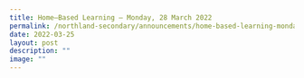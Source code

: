 ```yaml
---
title: Home–Based Learning – Monday, 28 March 2022
permalink: /northland-secondary/announcements/home-based-learning-monday-28-march-2022/
date: 2022-03-25
layout: post
description: ""
image: ""
---
```


